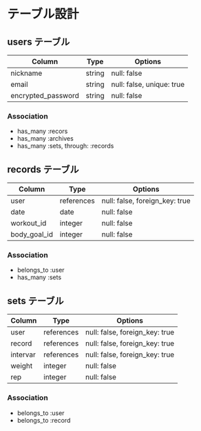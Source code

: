 # テーブル設計

## users テーブル

| Column               | Type    | Options     |
| -------------------- | ------- | ----------- |
| nickname             | string  | null: false |
| email                | string  | null: false, unique: true |
| encrypted_password   | string  | null: false |

### Association
- has_many :recors
- has_many :archives
- has_many :sets, through: :records


## records テーブル

| Column             | Type       | Options     |
| ------------------ | ---------- | ----------- |
| user               | references | null: false, foreign_key: true |
| date               | date       | null: false |
| workout_id         | integer    | null: false |
| body_goal_id       | integer    | null: false |

### Association
- belongs_to :user
- has_many   :sets



## sets テーブル

| Column             | Type       | Options     |
| ------------------ | ---------- | ----------- |
| user               | references | null: false, foreign_key: true |
| record             | references | null: false, foreign_key: true |
| intervar           | references | null: false, foreign_key: true |
| weight             | integer    | null: false |
| rep                | integer    | null: false |

### Association
- belongs_to :user
- belongs_to :record


